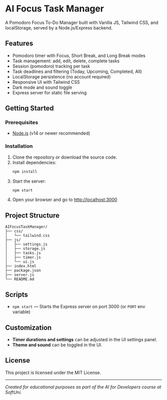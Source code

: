 # AI Focus Task Manager

A Pomodoro Focus To-Do Manager built with Vanilla JS, Tailwind CSS, and localStorage, served by a Node.js/Express backend.

## Features
- Pomodoro timer with Focus, Short Break, and Long Break modes
- Task management: add, edit, delete, complete tasks
- Session (pomodoro) tracking per task
- Task deadlines and filtering (Today, Upcoming, Completed, All)
- LocalStorage persistence (no account required)
- Responsive UI with Tailwind CSS
- Dark mode and sound toggle
- Express server for static file serving

## Getting Started

### Prerequisites
- [Node.js](https://nodejs.org/) (v14 or newer recommended)

### Installation
1. Clone the repository or download the source code.
2. Install dependencies:
   ```sh
   npm install
   ```
3. Start the server:
   ```sh
   npm start
   ```
4. Open your browser and go to [http://localhost:3000](http://localhost:3000)

## Project Structure
```
AIFocusTaskManager/
├── css/
│   └── tailwind.css
├── js/
│   ├── settings.js
│   ├── storage.js
│   ├── tasks.js
│   ├── timer.js
│   └── ui.js
├── index.html
├── package.json
├── server.js
└── README.md
```

## Scripts
- `npm start` — Starts the Express server on port 3000 (or `PORT` env variable)

## Customization
- **Timer durations and settings** can be adjusted in the UI settings panel.
- **Theme and sound** can be toggled in the UI.

## License
This project is licensed under the MIT License.

---

*Created for educational purposes as part of the AI for Developers course at SoftUni.*

